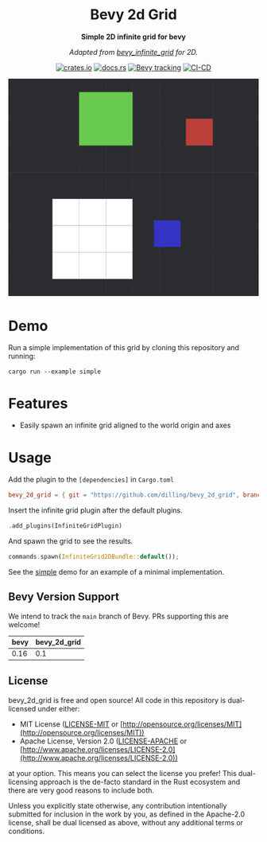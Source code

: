 <div align="center">

# Bevy 2d Grid

**Simple 2D infinite grid for bevy**

*Adapted from [bevy_infinite_grid](https://github.com/ForesightMiningSoftwareCorporation/bevy_infinite_grid) for 2D.*

[![crates.io](https://img.shields.io/crates/v/bevy_2d_grid)](https://crates.io/crates/bevy_2d_grid)
[![docs.rs](https://docs.rs/bevy_2d_grid/badge.svg)](https://docs.rs/bevy_2d_grid)
[![Bevy tracking](https://img.shields.io/badge/Bevy%20tracking-released%20version-lightblue)](https://github.com/bevyengine/bevy/blob/main/docs/plugins_guidelines.md#main-branch-tracking)
[![CI-CD](https://github.com/dilling/bevy_2d_grid/actions/workflows/release.yml/badge.svg)](https://github.com/dilling/bevy_2d_grid/actions/workflows/release.yml)

![demo](demo.png)

</div>

# Demo

Run a simple implementation of this grid by cloning this repository and running:

```shell
cargo run --example simple
```

# Features

* Easily spawn an infinite grid aligned to the world origin and axes

# Usage

Add the plugin to the `[dependencies]` in `Cargo.toml`

```toml
bevy_2d_grid = { git = "https://github.com/dilling/bevy_2d_grid", branch = "main" }
```

Insert the infinite grid plugin after the default plugins.

```rust
.add_plugins(InfiniteGridPlugin)
```

And spawn the grid to see the results.

```rust
commands.spawn(InfiniteGrid2DBundle::default());
```

See the [simple](examples/simple.rs) demo for an example of a minimal implementation.

## Bevy Version Support

We intend to track the `main` branch of Bevy. PRs supporting this are welcome!

| bevy | bevy_2d_grid |
| ---- | ------------------ |
| 0.16 | 0.1               |

## License

bevy_2d_grid is free and open source! All code in this repository is dual-licensed under either:

* MIT License ([LICENSE-MIT](LICENSE-MIT) or [http://opensource.org/licenses/MIT](http://opensource.org/licenses/MIT))
* Apache License, Version 2.0 ([LICENSE-APACHE](LICENSE-APACHE) or [http://www.apache.org/licenses/LICENSE-2.0](http://www.apache.org/licenses/LICENSE-2.0))

at your option. This means you can select the license you prefer! This dual-licensing approach is the de-facto standard in the Rust ecosystem and there are very good reasons to include both.

Unless you explicitly state otherwise, any contribution intentionally submitted for inclusion in the work by you, as defined in the Apache-2.0 license, shall be dual licensed as above, without any additional terms or conditions.
